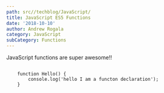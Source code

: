 ```yaml
---
path: src//techblog/JavaScript/
title: JavaScript ES5 Functions
date: '2018-10-10'
author: Andrew Rogala
category: JavaScript
subCategory: Functions
---
```


JavaScript functions are super awesome!!

<code>
	function Hello() {
		console.log('hello I am a functon declaration');
	}
</code>
